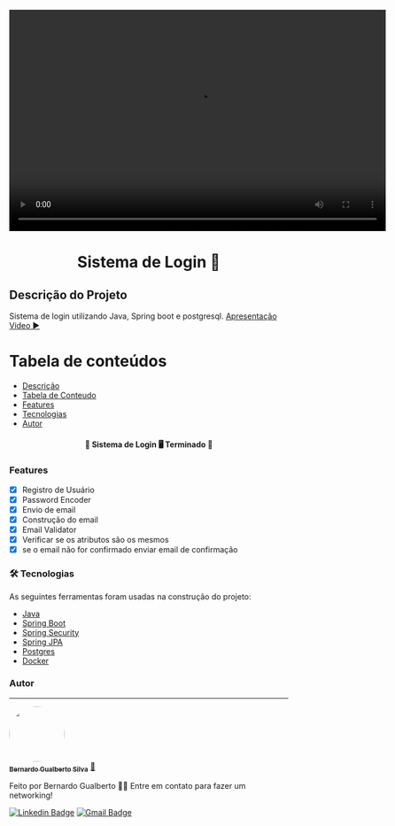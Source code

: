 <p align="center">
  <a href="#">
    <video src="https://i.imgur.com/Tv0PWuD.mp4" height="400" width="680" alt="Unform" autoplay loop />
  </a>
</p>

<h1 align="center">Sistema de Login 🧩</h1>

## Descrição do Projeto

<p id="Descricao">Sistema de login utilizando Java, Spring boot e postgresql. <a href="https://i.imgur.com/Tv0PWuD.mp4" target="_blank">Apresentação Video ▶️</a></p>

# Tabela de conteúdos

<!--ts-->

- [Descrição](#Descricao)
- [Tabela de Conteudo](#tabela-de-conteudo)
- [Features](#Features)
- [Tecnologias](#tecnologias)
- [Autor](#autor)
<!--te-->

<h4 align="center">
	🎉  Sistema de Login 🖥️ Terminado 🎉
</h4>

### Features

- [x] Registro de Usuário
- [x] Password Encoder
- [x] Envio de email
- [x] Construção do email
- [x] Email Validator
- [x] Verificar se os atributos são os mesmos
- [x] se o email não for confirmado enviar email de confirmação

### 🛠 Tecnologias

As seguintes ferramentas foram usadas na construção do projeto:

- [Java](https://docs.oracle.com/en/java/)
- [Spring Boot](https://spring.io/projects/spring-boot)
- [Spring Security](https://spring.io/projects/spring-security)
- [Spring JPA](https://spring.io/projects/spring-data-jpa)
- [Postgres](https://www.postgresql.org/)
- [Docker](https://www.docker.com/)

### Autor

---

<a href="https://github.com/BernardoDeveloper">
  <img style="border-radius: 50%;" src="https://avatars.githubusercontent.com/u/57423766?v=4" width="100px;" alt=""/>
<br />
<sub><b>Bernardo Gualberto Silva</b></sub></a> <a href="https://github.com/BernardoDeveloper" title="Bernardo">🚀</a>

Feito por Bernardo Gualberto 👋🏽 Entre em contato para fazer um networking!

[![Linkedin Badge](https://img.shields.io/badge/-Bernardo-blue?style=flat-square&logo=Linkedin&logoColor=white&https://www.linkedin.com/in/bernardo-gualberto-3129aa203/)](https://www.linkedin.com/in/bernardo-gualberto-3129aa203/)
[![Gmail Badge](https://img.shields.io/badge/-bernardogualberto8@gmail.com-c14438?style=flat-square&logo=Gmail&logoColor=white&link=mailto:bernardogualberto8@gmail.com)](mailto:bernardogualberto8@gmail.com)
